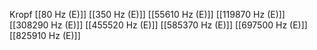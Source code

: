 Kropf
[[80 Hz (E)]]
[[350 Hz (E)]]
[[55610 Hz (E)]]
[[119870 Hz (E)]]
[[308290 Hz (E)]]
[[455520 Hz (E)]]
[[585370 Hz (E)]]
[[697500 Hz (E)]]
[[825910 Hz (E)]]